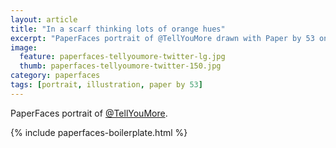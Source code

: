 ```yaml
---
layout: article
title: "In a scarf thinking lots of orange hues"
excerpt: "PaperFaces portrait of @TellYouMore drawn with Paper by 53 on an iPad."
image: 
  feature: paperfaces-tellyoumore-twitter-lg.jpg
  thumb: paperfaces-tellyoumore-twitter-150.jpg
category: paperfaces
tags: [portrait, illustration, paper by 53]
---
```


PaperFaces portrait of [@TellYouMore](http://twitter.com/TellYouMore).

{% include paperfaces-boilerplate.html %}